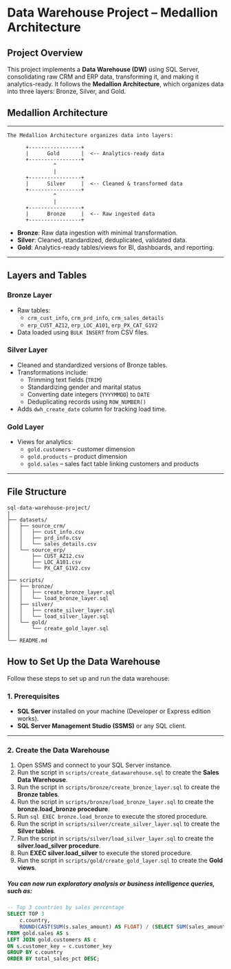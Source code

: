 # Data Warehouse Project – Medallion Architecture

## Project Overview
This project implements a **Data Warehouse (DW)** using SQL Server, consolidating raw CRM and ERP data, transforming it, and making it analytics-ready. It follows the **Medallion Architecture**, which organizes data into three layers: Bronze, Silver, and Gold.


## Medallion Architecture
---
```
The Medallion Architecture organizes data into layers:

      +-----------------+
      |      Gold       |  <-- Analytics-ready data
      +-----------------+
               ^
               |
      +-----------------+
      |      Silver     |  <-- Cleaned & transformed data
      +-----------------+
               ^
               |
      +-----------------+
      |      Bronze     |  <-- Raw ingested data
      +-----------------+

```
- **Bronze**: Raw data ingestion with minimal transformation.
- **Silver**: Cleaned, standardized, deduplicated, validated data.
- **Gold**: Analytics-ready tables/views for BI, dashboards, and reporting.
---

## Layers and Tables

### Bronze Layer
- Raw tables:
  - `crm_cust_info`, `crm_prd_info`, `crm_sales_details`
  - `erp_CUST_AZ12`, `erp_LOC_A101`, `erp_PX_CAT_G1V2`
- Data loaded using `BULK INSERT` from CSV files.

### Silver Layer
- Cleaned and standardized versions of Bronze tables.
- Transformations include:
  - Trimming text fields (`TRIM`)
  - Standardizing gender and marital status
  - Converting date integers (`YYYYMMDD`) to `DATE`
  - Deduplicating records using `ROW_NUMBER()`
- Adds `dwh_create_date` column for tracking load time.

### Gold Layer
- Views for analytics:
  - `gold.customers` – customer dimension
  - `gold.products` – product dimension
  - `gold.sales` – sales fact table linking customers and products

---

## File Structure

```text
sql-data-warehouse-project/
│
├── datasets/
│   ├── source_crm/
│   │   ├── cust_info.csv
│   │   ├── prd_info.csv
│   │   └── sales_details.csv
│   └── source_erp/
│       ├── CUST_AZ12.csv
│       ├── LOC_A101.csv
│       └── PX_CAT_G1V2.csv
│
├── scripts/
│   ├── bronze/
│   │   ├── create_bronze_layer.sql
│   │   └── load_bronze_layer.sql
│   ├── silver/
│   │   ├── create_silver_layer.sql
│   │   └── load_silver_layer.sql
│   └── gold/
│       └── create_gold_layer.sql
│
└── README.md
```

## How to Set Up the Data Warehouse

Follow these steps to set up and run the data warehouse:

### 1. Prerequisites
- **SQL Server** installed on your machine (Developer or Express edition works).
- **SQL Server Management Studio (SSMS)** or any SQL client.

---

### 2. Create the Data Warehouse
1. Open SSMS and connect to your SQL Server instance.
2. Run the script in `scripts/create_datawarehouse.sql` to create the **Sales Data Warehouse**.
3. Run the script in `scripts/bronze/create_bronze_layer.sql` to create the **Bronze tables**.
4. Run the script in `scripts/bronze/load_bronze_layer.sql` to create the **bronze.load_bronze procedure**.
5. Run ```sql EXEC bronze.load_bronze``` to execute the stored procedure.
6. Run the script in `scripts/silver/create_silver_layer.sql` to create the **Silver tables**.
7. Run the script in `scripts/silver/load_silver_layer.sql` to create the **silver.load_silver procedure**.
8. Run **EXEC silver.load_silver** to execute the stored procedure.
9. Run the script in `scripts/gold/create_gold_layer.sql` to create the **Gold views**.

##### You can now run exploratory analysis or business intelligence queries, such as: 

```sql
-- Top 3 countries by sales percentage
SELECT TOP 3 
    c.country, 
    ROUND(CAST(SUM(s.sales_amount) AS FLOAT) / (SELECT SUM(sales_amount) FROM gold.sales) * 100, 2) AS total_sales_pct
FROM gold.sales AS s
LEFT JOIN gold.customers AS c
ON s.customer_key = c.customer_key
GROUP BY c.country
ORDER BY total_sales_pct DESC;
```
